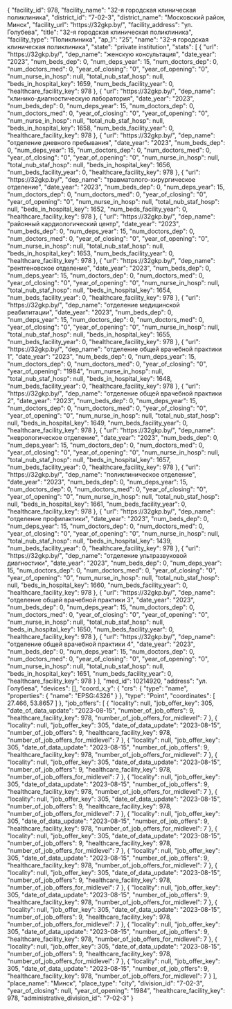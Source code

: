 {
    "facility_id": 978,
    "facility_name": "32-я городская клиническая поликлиника",
    "district_id": "7-02-3",
    "district_name": "Московский район, Минск",
    "facility_url": "https:\/\/32gkp.by\/",
    "facility_address": "ул. Голубева",
    "title": "32-я городская клиническая поликлиника",
    "facility_type": "Поликлиника",
    "ap_1": "25",
    "name": "32-я городская клиническая поликлиника",
    "state": "private institution",
    "stats": [
        {
            "url": "https:\/\/32gkp.by\/",
            "dep_name": "женскую консультация",
            "date_year": "2023",
            "num_beds_dep": 0,
            "num_deps_year": 15,
            "num_doctors_dep": 0,
            "num_doctors_med": 0,
            "year_of_closing": "0",
            "year_of_opening": "0",
            "num_nurse_in_hosp": null,
            "total_nub_staf_hosp": null,
            "beds_in_hospital_key": 1659,
            "num_beds_facility_year": 0,
            "healthcare_facility_key": 978
        },
        {
            "url": "https:\/\/32gkp.by\/",
            "dep_name": "клинико-диагностическую лаборатория",
            "date_year": "2023",
            "num_beds_dep": 0,
            "num_deps_year": 15,
            "num_doctors_dep": 0,
            "num_doctors_med": 0,
            "year_of_closing": "0",
            "year_of_opening": "0",
            "num_nurse_in_hosp": null,
            "total_nub_staf_hosp": null,
            "beds_in_hospital_key": 1658,
            "num_beds_facility_year": 0,
            "healthcare_facility_key": 978
        },
        {
            "url": "https:\/\/32gkp.by\/",
            "dep_name": "отделение дневного пребывания",
            "date_year": "2023",
            "num_beds_dep": 0,
            "num_deps_year": 15,
            "num_doctors_dep": 0,
            "num_doctors_med": 0,
            "year_of_closing": "0",
            "year_of_opening": "0",
            "num_nurse_in_hosp": null,
            "total_nub_staf_hosp": null,
            "beds_in_hospital_key": 1656,
            "num_beds_facility_year": 0,
            "healthcare_facility_key": 978
        },
        {
            "url": "https:\/\/32gkp.by\/",
            "dep_name": "травматолого-хирургическое отделение",
            "date_year": "2023",
            "num_beds_dep": 0,
            "num_deps_year": 15,
            "num_doctors_dep": 0,
            "num_doctors_med": 0,
            "year_of_closing": "0",
            "year_of_opening": "0",
            "num_nurse_in_hosp": null,
            "total_nub_staf_hosp": null,
            "beds_in_hospital_key": 1652,
            "num_beds_facility_year": 0,
            "healthcare_facility_key": 978
        },
        {
            "url": "https:\/\/32gkp.by\/",
            "dep_name": "районный кардиологический центр",
            "date_year": "2023",
            "num_beds_dep": 0,
            "num_deps_year": 15,
            "num_doctors_dep": 0,
            "num_doctors_med": 0,
            "year_of_closing": "0",
            "year_of_opening": "0",
            "num_nurse_in_hosp": null,
            "total_nub_staf_hosp": null,
            "beds_in_hospital_key": 1653,
            "num_beds_facility_year": 0,
            "healthcare_facility_key": 978
        },
        {
            "url": "https:\/\/32gkp.by\/",
            "dep_name": "рентгеновское отделение",
            "date_year": "2023",
            "num_beds_dep": 0,
            "num_deps_year": 15,
            "num_doctors_dep": 0,
            "num_doctors_med": 0,
            "year_of_closing": "0",
            "year_of_opening": "0",
            "num_nurse_in_hosp": null,
            "total_nub_staf_hosp": null,
            "beds_in_hospital_key": 1654,
            "num_beds_facility_year": 0,
            "healthcare_facility_key": 978
        },
        {
            "url": "https:\/\/32gkp.by\/",
            "dep_name": "отделение медицинской реабилитации",
            "date_year": "2023",
            "num_beds_dep": 0,
            "num_deps_year": 15,
            "num_doctors_dep": 0,
            "num_doctors_med": 0,
            "year_of_closing": "0",
            "year_of_opening": "0",
            "num_nurse_in_hosp": null,
            "total_nub_staf_hosp": null,
            "beds_in_hospital_key": 1655,
            "num_beds_facility_year": 0,
            "healthcare_facility_key": 978
        },
        {
            "url": "https:\/\/32gkp.by\/",
            "dep_name": "отделение общей врачебной практики 1",
            "date_year": "2023",
            "num_beds_dep": 0,
            "num_deps_year": 15,
            "num_doctors_dep": 0,
            "num_doctors_med": 0,
            "year_of_closing": "0",
            "year_of_opening": "1984",
            "num_nurse_in_hosp": null,
            "total_nub_staf_hosp": null,
            "beds_in_hospital_key": 1648,
            "num_beds_facility_year": 0,
            "healthcare_facility_key": 978
        },
        {
            "url": "https:\/\/32gkp.by\/",
            "dep_name": "отделение общей врачебной практики 2",
            "date_year": "2023",
            "num_beds_dep": 0,
            "num_deps_year": 15,
            "num_doctors_dep": 0,
            "num_doctors_med": 0,
            "year_of_closing": "0",
            "year_of_opening": "0",
            "num_nurse_in_hosp": null,
            "total_nub_staf_hosp": null,
            "beds_in_hospital_key": 1649,
            "num_beds_facility_year": 0,
            "healthcare_facility_key": 978
        },
        {
            "url": "https:\/\/32gkp.by\/",
            "dep_name": "неврологическое отделение",
            "date_year": "2023",
            "num_beds_dep": 0,
            "num_deps_year": 15,
            "num_doctors_dep": 0,
            "num_doctors_med": 0,
            "year_of_closing": "0",
            "year_of_opening": "0",
            "num_nurse_in_hosp": null,
            "total_nub_staf_hosp": null,
            "beds_in_hospital_key": 1657,
            "num_beds_facility_year": 0,
            "healthcare_facility_key": 978
        },
        {
            "url": "https:\/\/32gkp.by\/",
            "dep_name": "поликлиническое отделение",
            "date_year": "2023",
            "num_beds_dep": 0,
            "num_deps_year": 15,
            "num_doctors_dep": 0,
            "num_doctors_med": 0,
            "year_of_closing": "0",
            "year_of_opening": "0",
            "num_nurse_in_hosp": null,
            "total_nub_staf_hosp": null,
            "beds_in_hospital_key": 1661,
            "num_beds_facility_year": 0,
            "healthcare_facility_key": 978
        },
        {
            "url": "https:\/\/32gkp.by\/",
            "dep_name": "отделение профилактики",
            "date_year": "2023",
            "num_beds_dep": 0,
            "num_deps_year": 15,
            "num_doctors_dep": 0,
            "num_doctors_med": 0,
            "year_of_closing": "0",
            "year_of_opening": "0",
            "num_nurse_in_hosp": null,
            "total_nub_staf_hosp": null,
            "beds_in_hospital_key": 1439,
            "num_beds_facility_year": 0,
            "healthcare_facility_key": 978
        },
        {
            "url": "https:\/\/32gkp.by\/",
            "dep_name": "отделение ультразвуковой диагностики",
            "date_year": "2023",
            "num_beds_dep": 0,
            "num_deps_year": 15,
            "num_doctors_dep": 0,
            "num_doctors_med": 0,
            "year_of_closing": "0",
            "year_of_opening": "0",
            "num_nurse_in_hosp": null,
            "total_nub_staf_hosp": null,
            "beds_in_hospital_key": 1660,
            "num_beds_facility_year": 0,
            "healthcare_facility_key": 978
        },
        {
            "url": "https:\/\/32gkp.by\/",
            "dep_name": "отделение общей врачебной практики 3",
            "date_year": "2023",
            "num_beds_dep": 0,
            "num_deps_year": 15,
            "num_doctors_dep": 0,
            "num_doctors_med": 0,
            "year_of_closing": "0",
            "year_of_opening": "0",
            "num_nurse_in_hosp": null,
            "total_nub_staf_hosp": null,
            "beds_in_hospital_key": 1650,
            "num_beds_facility_year": 0,
            "healthcare_facility_key": 978
        },
        {
            "url": "https:\/\/32gkp.by\/",
            "dep_name": "отделение общей врачебной практики 4",
            "date_year": "2023",
            "num_beds_dep": 0,
            "num_deps_year": 15,
            "num_doctors_dep": 0,
            "num_doctors_med": 0,
            "year_of_closing": "0",
            "year_of_opening": "0",
            "num_nurse_in_hosp": null,
            "total_nub_staf_hosp": null,
            "beds_in_hospital_key": 1651,
            "num_beds_facility_year": 0,
            "healthcare_facility_key": 978
        }
    ],
    "med_id": 10214920,
    "address": "ул. Голубева",
    "devices": [],
    "coord_x_y": {
        "crs": {
            "type": "name",
            "properties": {
                "name": "EPSG:4326"
            }
        },
        "type": "Point",
        "coordinates": [
            27.466,
            53.8657
        ]
    },
    "job_offers": [
        {
            "locality": null,
            "job_offer_key": 305,
            "date_of_data_update": "2023-08-15",
            "number_of_job_offers": 9,
            "healthcare_facility_key": 978,
            "number_of_job_offers_for_midlevel": 7
        },
        {
            "locality": null,
            "job_offer_key": 305,
            "date_of_data_update": "2023-08-15",
            "number_of_job_offers": 9,
            "healthcare_facility_key": 978,
            "number_of_job_offers_for_midlevel": 7
        },
        {
            "locality": null,
            "job_offer_key": 305,
            "date_of_data_update": "2023-08-15",
            "number_of_job_offers": 9,
            "healthcare_facility_key": 978,
            "number_of_job_offers_for_midlevel": 7
        },
        {
            "locality": null,
            "job_offer_key": 305,
            "date_of_data_update": "2023-08-15",
            "number_of_job_offers": 9,
            "healthcare_facility_key": 978,
            "number_of_job_offers_for_midlevel": 7
        },
        {
            "locality": null,
            "job_offer_key": 305,
            "date_of_data_update": "2023-08-15",
            "number_of_job_offers": 9,
            "healthcare_facility_key": 978,
            "number_of_job_offers_for_midlevel": 7
        },
        {
            "locality": null,
            "job_offer_key": 305,
            "date_of_data_update": "2023-08-15",
            "number_of_job_offers": 9,
            "healthcare_facility_key": 978,
            "number_of_job_offers_for_midlevel": 7
        },
        {
            "locality": null,
            "job_offer_key": 305,
            "date_of_data_update": "2023-08-15",
            "number_of_job_offers": 9,
            "healthcare_facility_key": 978,
            "number_of_job_offers_for_midlevel": 7
        },
        {
            "locality": null,
            "job_offer_key": 305,
            "date_of_data_update": "2023-08-15",
            "number_of_job_offers": 9,
            "healthcare_facility_key": 978,
            "number_of_job_offers_for_midlevel": 7
        },
        {
            "locality": null,
            "job_offer_key": 305,
            "date_of_data_update": "2023-08-15",
            "number_of_job_offers": 9,
            "healthcare_facility_key": 978,
            "number_of_job_offers_for_midlevel": 7
        },
        {
            "locality": null,
            "job_offer_key": 305,
            "date_of_data_update": "2023-08-15",
            "number_of_job_offers": 9,
            "healthcare_facility_key": 978,
            "number_of_job_offers_for_midlevel": 7
        },
        {
            "locality": null,
            "job_offer_key": 305,
            "date_of_data_update": "2023-08-15",
            "number_of_job_offers": 9,
            "healthcare_facility_key": 978,
            "number_of_job_offers_for_midlevel": 7
        },
        {
            "locality": null,
            "job_offer_key": 305,
            "date_of_data_update": "2023-08-15",
            "number_of_job_offers": 9,
            "healthcare_facility_key": 978,
            "number_of_job_offers_for_midlevel": 7
        },
        {
            "locality": null,
            "job_offer_key": 305,
            "date_of_data_update": "2023-08-15",
            "number_of_job_offers": 9,
            "healthcare_facility_key": 978,
            "number_of_job_offers_for_midlevel": 7
        },
        {
            "locality": null,
            "job_offer_key": 305,
            "date_of_data_update": "2023-08-15",
            "number_of_job_offers": 9,
            "healthcare_facility_key": 978,
            "number_of_job_offers_for_midlevel": 7
        },
        {
            "locality": null,
            "job_offer_key": 305,
            "date_of_data_update": "2023-08-15",
            "number_of_job_offers": 9,
            "healthcare_facility_key": 978,
            "number_of_job_offers_for_midlevel": 7
        }
    ],
    "place_name": "Минск",
    "place_type": "city",
    "division_id": "7-02-3",
    "year_of_closing": null,
    "year_of_opening": "1984",
    "healthcare_facility_key": 978,
    "administrative_division_id": "7-02-3"
}